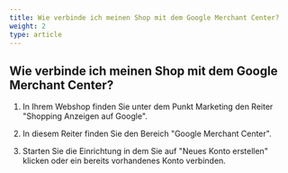 ```yaml
---
title: Wie verbinde ich meinen Shop mit dem Google Merchant Center?
weight: 2
type: article
---
```


## Wie verbinde ich meinen Shop mit dem Google Merchant Center?

1. In Ihrem Webshop finden Sie unter dem Punkt Marketing den Reiter "Shopping Anzeigen auf Google". 

2. In diesem Reiter finden Sie den Bereich "Google Merchant Center". 

3. Starten Sie die Einrichtung in dem Sie auf "Neues Konto erstellen" klicken oder ein bereits vorhandenes Konto verbinden.